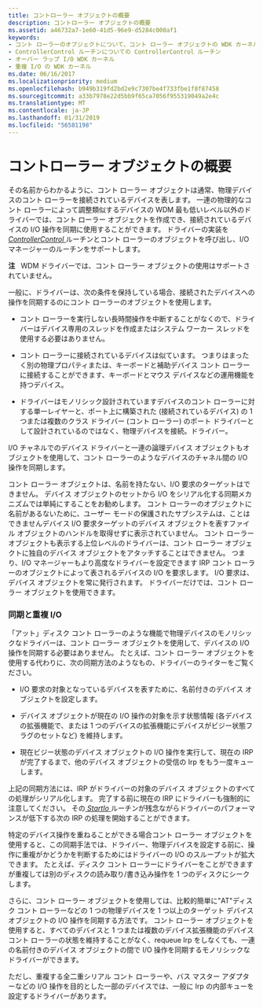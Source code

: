 ```yaml
---
title: コントローラー オブジェクトの概要
description: コントローラー オブジェクトの概要
ms.assetid: a46732a7-1e60-41d5-96e9-d5284c000af1
keywords:
- コント ローラーのオブジェクトについて、コント ローラー オブジェクトの WDK カーネル
- ControllerControl ルーチンについての ControllerControl ルーチン
- オーバー ラップ I/O WDK カーネル
- 重複 I/O の WDK カーネル
ms.date: 06/16/2017
ms.localizationpriority: medium
ms.openlocfilehash: b949b319fd2bd2e9c7307be4f733fbe1f8f87458
ms.sourcegitcommit: a33b7978e22d5bb9f65ca7056f955319049a2e4c
ms.translationtype: MT
ms.contentlocale: ja-JP
ms.lasthandoff: 01/31/2019
ms.locfileid: "56581198"
---
```

# <a name="introduction-to-controller-objects"></a>コントローラー オブジェクトの概要





その名前からわかるように、コント ローラー オブジェクトは通常、物理デバイスのコント ローラーを接続されているデバイスを表します。 一連の物理的なコント ローラーによって調整類似するデバイスの WDM 最も低いレベル以外のドライバーでは、コント ローラー オブジェクトを作成でき、接続されているデバイスの I/O 操作を同期に使用することができます。 ドライバーの実装を[ *ControllerControl* ](https://msdn.microsoft.com/library/windows/hardware/ff542049)ルーチンとコント ローラーのオブジェクトを呼び出し、I/O マネージャーのルーチンをサポートします。

**注**   WDM ドライバーでは、コント ローラー オブジェクトの使用はサポートされていません。

 

一般に、ドライバーは、次の条件を保持している場合、接続されたデバイスへの操作を同期するのにコント ローラーのオブジェクトを使用します。

-   コント ローラーを実行しない長時間操作を中断することがなくので、ドライバーはデバイス専用のスレッドを作成またはシステム ワーカー スレッドを使用する必要はありません。

-   コント ローラーに接続されているデバイスは似ています。 つまりはまったく別の物理プロパティまたは、キーボードと補助デバイス コント ローラーに接続することができます、キーボードとマウス デバイスなどの運用機能を持つデバイス。

-   ドライバーはモノリシック設計されていますデバイスのコント ローラーに対する単一レイヤーと、ポート上に構築された (接続されているデバイス) の 1 つまたは複数のクラス ドライバー (コント ローラー) のポート ドライバーとして設計されているのではなく、物理デバイスを接続。ドライバー。

I/O チャネルでのデバイス ドライバーと一連の論理デバイス オブジェクトもオブジェクトを使用して、コント ローラーのようなデバイスのチャネル間の I/O 操作を同期します。

コント ローラー オブジェクトは、名前を持たない、I/O 要求のターゲットはできません。 デバイス オブジェクトのセットから I/O をシリアル化する同期メカニズムでは単純にすることをお勧めします。 コント ローラーのオブジェクトに名前があるないために、ユーザー モードの保護されたサブシステムは、ことはできませんデバイス I/O 要求ターゲットのデバイス オブジェクトを表すファイル オブジェクトのハンドルを取得せずに表示されていません。 コント ローラー オブジェクトも表示する上位レベルのドライバーは、コント ローラー オブジェクトに独自のデバイス オブジェクトをアタッチすることはできません。 つまり、I/O マネージャーもより高度なドライバーを設定できます IRP コント ローラーのオブジェクトによって表されるデバイスの I/O を要求します。 I/O 要求は、デバイス オブジェクトを常に発行されます。 ドライバーだけでは、コント ローラー オブジェクトを使用できます。

### <a name="synchronization-and-overlapped-io"></a>同期と重複 I/O

「アット」ディスク コント ローラーのような機能で物理デバイスのモノリシックなドライバーは、コント ローラー オブジェクトを使用して、デバイスの I/O 操作を同期する必要はありません。 たとえば、コント ローラー オブジェクトを使用する代わりに、次の同期方法のようなもの、ドライバーのライターをご覧ください。

-   I/O 要求の対象となっているデバイスを表すために、名前付きのデバイス オブジェクトを設定します。

-   デバイス オブジェクトが現在の I/O 操作の対象を示す状態情報 (各デバイスの拡張機能で、または 1 つのデバイスの拡張機能にデバイスがビジー状態フラグのセットなど) を維持します。

-   現在ビジー状態のデバイス オブジェクトの I/O 操作を実行して、現在の IRP が完了するまで、他のデバイス オブジェクトの受信の Irp をもう一度キューします。

上記の同期方法には、IRP がドライバーの対象のデバイス オブジェクトのすべての処理がシリアル化します。 完了する前に現在の IRP にドライバーも強制的に注意してください。 その[ *StartIo* ](https://msdn.microsoft.com/library/windows/hardware/ff563858)ルーチンが残念ながらドライバーのパフォーマンスが低下する次の IRP の処理を開始することができます。

特定のデバイス操作を重ねることができる場合コント ローラー オブジェクトを使用すると、この同期手法では、ドライバー、物理デバイスを設定する前に、操作に重複がかどうかを判断するためにはドライバーの I/O のスループットが拡大できます。 たとえば、ディスク コント ローラーにドライバーをことができますが重複しては別のディスクの読み取り/書き込み操作を 1 つのディスクにシークします。

さらに、コント ローラー オブジェクトを使用しては、比較的簡単に"AT"ディスク コント ローラーなどの 1 つの物理デバイスを 1 つ以上のターゲット デバイス オブジェクトの I/O 操作を同期する方法です。 コント ローラー オブジェクトを使用すると、すべてのデバイスと 1 つまたは複数のデバイス拡張機能のデバイス コント ローラーの状態を維持することがなく、requeue Irp をしなくても、一連の名前付きのデバイス オブジェクトの間で I/O 操作を同期するモノリシックなドライバーができます。

ただし、重複する全二重シリアル コント ローラーや、バス マスター アダプターなどの I/O 操作を目的とした一部のデバイスでは、一般に Irp の内部キューを設定するドライバーがあります。

 

 




